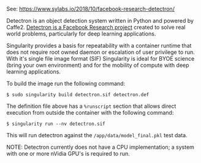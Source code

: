 See: https://www.sylabs.io/2018/10/facebook-research-detectron/

Detectron is an object detection system written in Python and powered by Caffe2. [Detectron is a Facebook Research project](https://github.com/facebookresearch/Detectron) created to solve real world problems, particularly for deep learning applications.

Singularity provides a basis for repeatability with a container runtime that does not require root owned daemon or escalation of user privilege to run. With it's single file image format (SIF) Singularity is ideal for BYOE science (bring your own environment) and for the mobility of compute with deep learning applications.

To build the image run the following command:

```
$ sudo singularity build detectron.sif detectron.def
```

The definition file above has a `%runscript` section that allows direct execution from outside the container with the following command:

```
$ singularity run --nv detectron.sif
```

This will run detectron against the `/app/data/model_final.pkl` test data.

NOTE: Detectron currently does not have a CPU implementation; a system with one or more nVidia GPU's is required to run.

